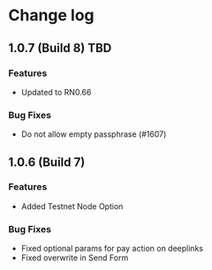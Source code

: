 # Change log

## 1.0.7 (Build 8) TBD

### Features
- Updated to RN0.66

### Bug Fixes
- Do not allow empty passphrase (#1607)


## 1.0.6 (Build 7)

### Features
- Added Testnet Node Option

### Bug Fixes

- Fixed optional params for pay action on deeplinks
- Fixed overwrite in Send Form
